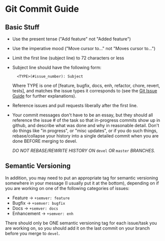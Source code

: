 # Git Commit Guide

## Basic Stuff

- Use the present tense ("Add feature" not "Added feature")

- Use the imperative mood ("Move cursor to..." not "Moves cursor to...")

- Limit the first line (subject line) to 72 characters or less

- Subject line should have the following form:

        <TYPE>(#issue_number): Subject

  Where TYPE is one of [feature, bugfix, docs, enh, refactor, chore, revert,
  tests], and matches the issue types it corresponds to (see the [Git Issue
  Guide](git-issue-guide.md) for further explanations).

- Reference issues and pull requests liberally after the first line.

- Your commit messages don't have to be an essay, but they should all reference
  the issue # of the task so that in-progress commits show up in github, and
  describe what was done and why in reasonable detail. Don't do things like "in
  progress", or "misc updates", or if you do such things, rebase/collapse your
  history into a single detailed commit when you are done BEFORE merging to
  devel.

  *DO NOT REBASE/REWRITE HISTORY ON* `devel` *OR* `master` *BRANCHES.*

## Semantic Versioning

In addition, you may need to put an appropriate tag for semantic versioning
somewhere in your message (I usually put it at the bottom), depending on if you
are working on one of the following categories of issues:

- Feature -> `+semver: feature`
- Bugfix -> `+semver: bugfix`
- Docs -> `+semver: docs`
- Enhancement -> `+semver: enh`

There should only be ONE semantic versioning tag for each issue/task you are
working on, so you should add it on the last commit on your branch before you
merge to `devel`.
